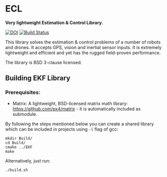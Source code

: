 # ECL

**Very lightweight Estimation & Control Library.**

[![DOI](https://zenodo.org/badge/22634/PX4/ecl.svg)](https://zenodo.org/badge/latestdoi/22634/PX4/ecl) [![Build Status](https://travis-ci.org/PX4/ecl.svg?branch=master)](https://travis-ci.org/PX4/ecl)

This library solves the estimation & control problems of a number of robots and drones. It accepts GPS, vision and inertial sensor inputs. It is extremely lightweight and efficient and yet has the rugged field-proven performance.

The library is BSD 3-clause licensed.

## Building EKF Library

### Prerequisites:

  * Matrix: A lightweight, BSD-licensed matrix math library: https://github.com/px4/matrix - it is automatically included as submodule.


By following the steps mentioned below you can create a shared library which can be included in projects using `-l` flag of gcc:

```
mkdir Build/
cd Build/
cmake ../EKF
make
```

Alternatively, just run:

```
./build.sh
```
